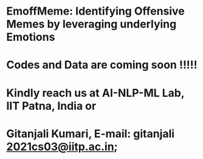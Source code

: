 # EmoffMeme: Identifying Offensive Memes by leveraging underlying Emotions 
# Codes and Data are coming soon !!!!!
# Kindly reach us at AI-NLP-ML Lab, IIT Patna, India  or 
# Gitanjali Kumari, E-mail: gitanjali 2021cs03@iitp.ac.in;
